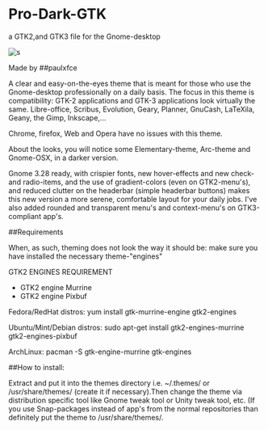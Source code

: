 # Pro-Dark-GTK
a GTK2,and GTK3 file for the Gnome-desktop

![s](https://cn.pling.com/img/d/5/1/3/b525d04353d8770f0e9ef12a4bcc15fd6064.png)

Made by ##paulxfce

A clear and easy-on-the-eyes theme that is meant for those who use the Gnome-desktop professionally on a daily basis. The focus in this theme is compatibility: GTK-2 applications and GTK-3 applications look virtually the same. Libre-office, Scribus, Evolution, Geary, Planner, GnuCash, LaTeXila, Geany, the Gimp, Inkscape,...

Chrome, firefox, Web and Opera have no issues with this theme.

About the looks, you will notice some Elementary-theme, Arc-theme and Gnome-OSX, in a darker version.

Gnome 3.28 ready, with crispier fonts, new hover-effects and new check- and radio-items, and the use of gradient-colors (even on GTK2-menu's), and reduced clutter on the headerbar (simple headerbar buttons) makes this new version a more serene, comfortable layout for your daily jobs. I've also added rounded and transparent menu's and context-menu's on GTK3-compliant app's.

##Requirements

When, as such, theming does not look the way it should be: make sure you have installed the necessary theme-"engines"

GTK2 ENGINES REQUIREMENT

- GTK2 engine Murrine
- GTK2 engine Pixbuf

Fedora/RedHat distros:
yum install gtk-murrine-engine gtk2-engines

Ubuntu/Mint/Debian distros:
sudo apt-get install gtk2-engines-murrine gtk2-engines-pixbuf

ArchLinux:
pacman -S gtk-engine-murrine gtk-engines

##How to install:

Extract and put it into the themes directory i.e. ~/.themes/ or /usr/share/themes/ (create it if necessary).Then change the theme via distribution specific tool like Gnome tweak tool or Unity tweak tool, etc. (If you use Snap-packages instead of app's from the normal repositories than definitely put the theme to /usr/share/themes/.
